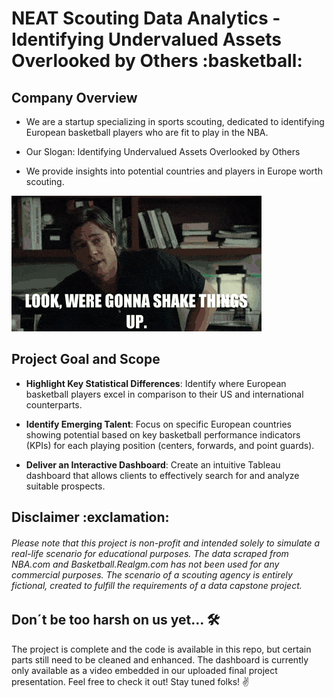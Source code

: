 <h1> NEAT Scouting Data Analytics - Identifying Undervalued Assets Overlooked by Others :basketball: </h1>  

<h2> Company Overview </h2>  

*  We are a startup specializing in sports scouting, dedicated to identifying European basketball players who are fit to play in the NBA.

*  Our Slogan: Identifying Undervalued Assets Overlooked by Others

*  We provide insights into potential countries and players in Europe worth scouting.

![](pics/bradpittmoneyball.gif)  

<h2> Project Goal and Scope </h2>  

*  **Highlight Key Statistical Differences**: Identify where European basketball players excel in comparison to their US and international counterparts.
  
*  **Identify Emerging Talent**: Focus on specific European countries showing potential based on key basketball performance indicators (KPIs) for each playing position (centers, forwards, and point guards).
  
*  **Deliver an Interactive Dashboard**: Create an intuitive Tableau dashboard that allows clients to effectively search for and analyze suitable prospects.

<h2> Disclaimer :exclamation:</h2>

<h6>Please note that this project is non-profit and intended solely to simulate a real-life scenario for educational purposes. The data scraped from NBA.com and Basketball.Realgm.com has not been used for any commercial purposes. The scenario of a scouting agency is entirely fictional, created to fulfill the requirements of a data capstone project.</h6>

<h2> Don´t be too harsh on us yet... 🛠️</h2>

The project is complete and the code is available in this repo, but certain parts still need to be cleaned and enhanced. The dashboard is currently only available as a video embedded in our uploaded final project presentation. Feel free to check it out! Stay tuned folks! ✌️
